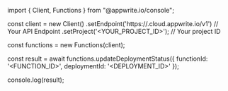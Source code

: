 import { Client, Functions } from "@appwrite.io/console";

const client = new Client()
    .setEndpoint('https://<REGION>.cloud.appwrite.io/v1') // Your API Endpoint
    .setProject('<YOUR_PROJECT_ID>'); // Your project ID

const functions = new Functions(client);

const result = await functions.updateDeploymentStatus({
    functionId: '<FUNCTION_ID>',
    deploymentId: '<DEPLOYMENT_ID>'
});

console.log(result);
